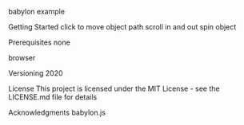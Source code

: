 babylon example


Getting Started
click to move object path
scroll in and out
spin object

Prerequisites
none

browser







Versioning
2020



License
This project is licensed under the MIT License - see the LICENSE.md file for details

Acknowledgments
babylon.js
